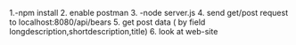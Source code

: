 1.-npm install
2. enable postman
3. -node server.js
4. send get/post request to localhost:8080/api/bears
5. get post data ( by field longdescription,shortdescription,title)
6. look at web-site
